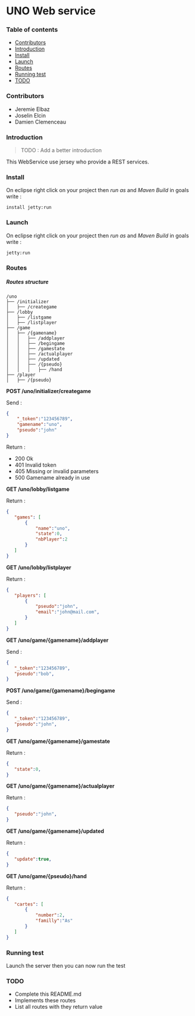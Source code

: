 # UNO Web service

### Table of contents

- [Contributors](#contributors)
- [Introduction](#introduction)
- [Install](#install)
- [Launch](#launch)
- [Routes](#routes)
- [Running test](#running-test)
- [TODO](#todo)

### Contributors

* Jeremie Elbaz
* Joselin  Elcin
* Damien Clemenceau

### Introduction

> TODO : Add a better introduction

This WebService use jersey who provide a REST services. 

### Install

On eclipse right click on your project then _run as_ and _Maven Build_ in goals write :
```
install jetty:run
```

### Launch

On eclipse right click on your project then _run as_ and _Maven Build_ in goals write :
```
jetty:run
```

### Routes

##### Routes structure
```
/uno
├── /initializer
│   ├── /creategame
├── /lobby
│   ├── /listgame
│   ├── /listplayer
├── /game
│   ├── /{gamename}
│   │   ├── /addplayer
│   │   ├── /begingame
│   │   ├── /gamestate
│   │   ├── /actualplayer
│   │   ├── /updated 
│   │   ├── /{pseudo}
│   │   │   ├── /hand
├── /player
│   ├── /{pseudo}
```


__POST /uno/initializer/creategame__

Send :
```json
{
    "_token":"123456789",
    "gamename":"uno",
    "pseudo":"john"
}
```
Return :
* 200 Ok
* 401 Invalid token
* 405 Missing or invalid parameters
* 500 Gamename already in use

__GET /uno/lobby/listgame__
 
 Return :
 ```json
{
    "games": [
        {
            "name":"uno",
            "state":0,
            "nbPlayer":2
        }
    ]
}
```
 
__GET /uno/lobby/listplayer__
 
  Return :
 ```json
{
    "players": [
        {
            "pseudo":"john",
            "email":"john@mail.com",
        }
    ]
}
```

__GET /uno/game/{gamename}/addplayer__

Send :
 ```json
{
    "_token":"123456789",
    "pseudo":"bob",
}
```

__POST /uno/game/{gamename}/begingame__

Send :
 ```json
{
    "_token":"123456789",
    "pseudo":"john",
}
```

__GET /uno/game/{gamename}/gamestate__

Return :
 ```json
{
    "state":0,
}
```

__GET /uno/game/{gamename}/actualplayer__

Return :
 ```json
{
    "pseudo":"john",
}
```

__GET /uno/game/{gamename}/updated__

Return :
 ```json
{
    "update":true,
}
```

__GET /uno/game/{pseudo}/hand__

Return :
 ```json
{
    "cartes": [
        {
            "number":2,
            "familly":"As"
        }
    ]
}
```

### Running test

Launch the server then you can now run the test

### TODO

* Complete this README.md
* Implements these routes
* List all routes with they return value
